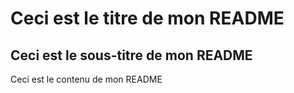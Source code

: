 # Ceci est le titre de mon README
## Ceci est le sous-titre de mon README
Ceci est le contenu de mon README
